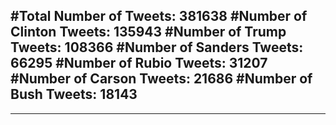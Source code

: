 #Total Number of Tweets: 381638 
#Number of Clinton Tweets: 135943
#Number of Trump Tweets: 108366
#Number of Sanders Tweets: 66295
#Number of Rubio Tweets: 31207
#Number of Carson Tweets: 21686
#Number of Bush Tweets: 18143
---
---
